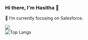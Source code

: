 ### Hi there, I'm Hasitha 👋

🔭  I’m currently focusing on Salesforce.

<!--[![Hasitha's github stats](https://github-readme-stats.vercel.app/api?username=Hasitha-Sue)](https://github.com/anuraghazra/github-readme-stats)<br>-->
![](https://komarev.com/ghpvc/?username=Hasitha-Su) <br>
![Top Langs](https://github-readme-stats.vercel.app/api/top-langs/?username=Hasitha-Su&layout=compact)


<!--
**hasithakms/hasithakms** is a ✨ _special_ ✨ repository because its `README.md` (this file) appears on your GitHub profile.

Here are some ideas to get you started:

- 🔭 I’m currently working on ...
- 🌱 I’m currently learning ...
- 👯 I’m looking to collaborate on ...
- 🤔 I’m looking for help with ...
- 💬 Ask me about ...
- 📫 How to reach me: ...
- 😄 Pronouns: ...
- ⚡ Fun fact: ...
-->
